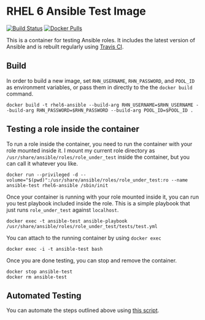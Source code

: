 # RHEL 6 Ansible Test Image #
[![Build Status](https://travis-ci.org/samdoran/docker-rhel6-ansible.svg?branch=master)](https://travis-ci.org/samdoran/docker-rhel6-ansible)
[![Docker Pulls](https://img.shields.io/docker/pulls/mashape/kong.svg)](https://hub.docker.com/r/samdoran/rhel6-ansible/)

This is a container for testing Ansible roles. It includes the latest version of Ansible and is rebuilt regularly using [Travis CI](https://travis-ci.org).

## Build ##

In order to build a new image, set `RHN_USERNAME`, `RHN_PASSWORD`, and `POOL_ID` as environment variables, or pass them in directly to the the `docker build` command.

    docker build -t rhel6-ansible --build-arg RHN_USERNAME=$RHN_USERNAME --build-arg RHN_PASSWORD=$RHN_PASSWORD --build-arg POOL_ID=$POOL_ID .

## Testing a role inside the container ##

To run a role inside the container, you need to run the container with your role mounted inside it. I mount my current role directory as `/usr/share/ansible/roles/role_under_test` inside the container, but you can call it whatever you like.

    docker run --privileged -d --volume="$(pwd)":/usr/share/ansible/roles/role_under_test:ro --name ansible-test rhel6-ansible /sbin/init

Once your container is running with your role mounted inside it, you can run you test playbook included inside the role. This is a simple playbook that just runs `role_under_test` against `localhost`.

    docker exec -t ansible-test ansible-playbook /usr/share/ansible/roles/role_under_test/tests/test.yml

You can attach to the running container by using `docker exec`

    docker exec -i -t ansible-test bash

Once you are done testing, you can stop and remove the container.

    docker stop ansible-test
    docker rm ansible-test

## Automated Testing ##

You can automate the steps outlined above using [this script](https://gist.github.com/samdoran/c3d392ee697881fa33a1d1a65814a07b).
